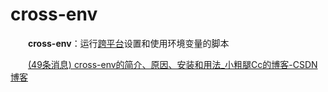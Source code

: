 # cross-env

　　**cross-env**：运行[跨平台](https://www.baidu.com/s?wd=%E8%B7%A8%E5%B9%B3%E5%8F%B0&tn=24004469_oem_dg&rsv_dl=gh_pl_sl_csd)设置和使用环境变量的脚本

　　[(49条消息) cross-env的简介、原因、安装和用法_小粗腿Cc的博客-CSDN博客](https://blog.csdn.net/weixin_45249263/article/details/123719280)
